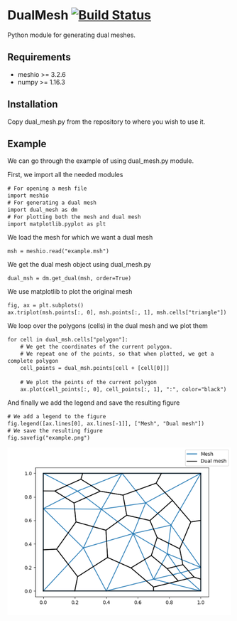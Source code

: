 # DualMesh [![Build Status](https://travis-ci.org/BartoszBartmanski/DualMesh.svg?branch=master)](https://travis-ci.org/BartoszBartmanski/DualMesh)

Python module for generating dual meshes.

## Requirements

* meshio >= 3.2.6
* numpy >= 1.16.3

## Installation

Copy dual_mesh.py from the repository to where you wish to use it.

## Example

We can go through the example of using dual_mesh.py module.

First, we import all the needed modules
```
# For opening a mesh file
import meshio
# For generating a dual mesh
import dual_mesh as dm
# For plotting both the mesh and dual mesh
import matplotlib.pyplot as plt
```

We load the mesh for which we want a dual mesh
```
msh = meshio.read("example.msh")
```

We get the dual mesh object using dual_mesh.py
```
dual_msh = dm.get_dual(msh, order=True)
```

We use matplotlib to plot the original mesh
```
fig, ax = plt.subplots()
ax.triplot(msh.points[:, 0], msh.points[:, 1], msh.cells["triangle"])
```

We loop over the polygons (cells) in the dual mesh and we plot them
```
for cell in dual_msh.cells["polygon"]:
    # We get the coordinates of the current polygon.
    # We repeat one of the points, so that when plotted, we get a complete polygon
    cell_points = dual_msh.points[cell + [cell[0]]]

    # We plot the points of the current polygon
    ax.plot(cell_points[:, 0], cell_points[:, 1], ":", color="black")
```

And finally we add the legend and save the resulting figure
```
# We add a legend to the figure
fig.legend([ax.lines[0], ax.lines[-1]], ["Mesh", "Dual mesh"])
# We save the resulting figure
fig.savefig("example.png")
```

![Mesh and dual mesh](example.png)
